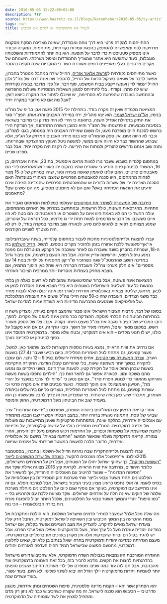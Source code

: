 ```yaml
---
date: 2016-05-05 15:22:00+03:00
description: ???
source: https://www.haaretz.co.il/blogs/karenhaber/2016-05-05/ty-article/0000017f-f8c6-ddde-abff-fce79b2e0000
tags: דעות
title: לנטרל את הדמוקרטיה או לסיים את הכיבוש
---
```


ההתייחסות למקרה פרטי היא דרך נוחה ומבודדת, שאינה מצריכה הסקת מסקנות מרחיקות לכת ומאפשרת להסתפק בהצגת עמדות נקודתיות, מתוחמות. המקרה הבודד אינו מספיק סטטיסטית כדי לדבר על תופעה. הוא נוח יותר להתמודדות והשלכותיו מוגבלות, בעוד שתופעה היא אתגר שמצריך התמודדות וטיפול מערכתי. הישנותם של מקרים פרטניים בעלי מאפיינים דומים מעוררת חשד כי המקריות אינה תקפה כהסבר. 

כאשר מתייחסים נקודתית ל[פרשת אלאור אזריה](/news/politics/2016-04-19/ty-article/0000017f-db16-df9c-a17f-ff1e1c150000), החייל שירה במחבל מנוטרל בחברון, אפשר לדבר על שגיאה בשיקול הדעת של החייל, להסביר שזו אינה דרכו של צה"ל ולכן החייל יעמוד לדין ועונשו ייקבע בבית המשפט, סוף דבר. על פניו מדובר בבעיה נקודתית שיש לה פתרון נקודתי. בלי להתייחס למגוון השאלות המוסריות שעולות מהפרשה ובהתחשב בעובדה שהפרשה לא הסתיימה, יש שיוכלו לפתור את המקרה כיוצא דופן. אבל מה אם לא מדובר במקרה יחיד? 

המציאות מלמדת שאין זה מקרה בודד. בתחילת יולי 2015 פגעה אבן בג'יפ של מח"ט בנימין, [אל"מ ישראל שומר](/news/politics/2016-04-10/ty-article/.premium/0000017f-f7b5-d044-adff-f7fd5c980000). הוא יצא מהג'יפ, ירה במיידה האבנים והרג אותו. הפצ"ר סגר את התיק בתחילת אפריל השנה, בתואנה כי הירי לא היה מדויק וכי מדובר בשגיאה בנסיבות מבצעיות. זו פרשנותו של הפצ"ר והיא כמובן השורה התחתונה, אך הצדקת הירי בחשש לסכנת חיים מופרכת מעט, ולו משום שמיידה האבנים היה במנוסה, בגבו למח"ט, וכבר לא היווה איום. אין ספק שהמח"ט יצא בנס מיידוי האבנים המדויק על הג'יפ, אלא שברגע שהחשוד כבר לא היווה איום ממשי, למעשה ניטל העוקץ מההצדקה שבהריגתו. והנה שוב אנחנו נדרשים להצדיק ולמתוח את היריעה. לו רק זה היה מקרה יחיד. אבל כבר ספרנו שניים. 

במחסום קלנדיה בשבוע שעבר נורו למוות מראם איסמעיל, בת 23, ואחיה איברהים, בן 16, המשרד לביטחון פנים הודיע כי שוטרים שהיו במקום ירו באוויר ושהאחראים לירי הם מאבטחים פרטיים. האם עלינו להאמין שאשה צעירה ונער, שהיו במרחק של כ-15 מטר לפחות מהמחסום, היוו סכנה למאבטחים הפרטיים שניצבו מאחורי בטונדות? האם הסכנה הצריכה ירי של עשרות כדורים או שהמאבטחים הפרטיים שהמדינה הציבה אינם יודעים את הוראות הפתיחה באש? ואם הם לא מיומנים מספיק, מה הם עושים שם? מתאמנים? 

[סירובה של המשטרה לשחרר את הסרטונים](/news/politics/2016-04-30/ty-article/.premium/0000017f-dbe6-db5a-a57f-dbeedb650000) שצולמו במצלמות המחסום מגביר את התהיות. מהגרסאות השונות, כולל הרשמית, ובהתחשב במרחק של האחים מהמחסום, עולה החשד כי הם לא באמת היוו איום על השוטרים או המאבטחים. הם בטח לא היו איום כששכבו על הכביש מדממים למוות תחת ירי גז מדמיע, ככל הנראה של שוטרים, שמנע מצוותים רפואיים להגיש להם סיוע. לכאורה שוב מדובר במקרה בודד, לו רק לא היה מצטרף לשניים הקודמים. 

 עברו לתצוגת גלריהפלסטיניות מחכות לעבור במחסום קלנדייה, בשנה שעברהצילום: אי־אף־פיאפשר ללכת אחורה בזמן ולהזכיר מקרים נוספים. למשל, [הדיל השלמון](/news/politics/2015-09-23/ty-article/0000017f-dbdd-d3a5-af7f-fbffa7000000) בת ה-18, שנורתה בחברון בשנה שעברה גם לאחר ששכבה על הקרקע מנוטרלת וגם ממנה נמנע טיפול רפואי, והרשימה עדיין ארוכה. אבל מה הטעם ברשימה, אם ציבור גדול במדינה חושב שהרמטכ"ל שגה כשהזכיר ש"ריקון מחסניות על ילדות בנות 14 עם מספריים" אינו חלק מערכי צה"ל? העובדה הברורה היא שחל כאן היפוך מתמיה, אם הצבא מחזיק בעמדות מוסריות יותר ממרבית הציבור האזרחי. 

המציאות אינה פשוטה, אבל ברור שהסיטואציות שמובילות לאירועים כאלה הן בלתי נמנעות כל עוד השליטה הישראלית בשטחים היא בידי הצבא ואינה מוסדרת לכאן או לכאן. מראש, שליטה צבאית באוכלוסייה אזרחית לאורך זמן אינה יכולה שלא לגבות מחיר כבד משני הצדדים. העובדה שזה כ-50 שנה חיילי צה"ל עושים את העבודה המלוכלכת של פוליטיקאים שנמנעים מהכרעות מדיניות היא תעודת עניות למדינת ישראל. 

בסופו של דבר, מרבית הציבור הישראלי אינו סבור שהמצב הקיים בעייתי, ומצדיק גישה זו במתיחות הביטחונית הבלתי פוסקת. ההצדקה כבר מזמן אינה לגופם של מקרים. להפך, רובו המכריע של הציבור מגבה את צה"ל מעצם היותו. נקודה. אבדן צלו של הספק מעורר חשש. במקום מואר יש צל, היעדרו מעיד על חושך. גיבוי גורף זה, גם אם הוא מקובל על כולנו, יש לו תנאי מקדים – הוא אינו דמוקרטי, ובטח שלא מוסרי. בדמוקרטיה המוסר אינו כפוף לביטחון או למדינה כערך. 

אם נרחיב את זווית הראייה, נמצא בעיות נוספות הקשורות למצב שתואר כאן. למשל, מעצר קטינים, גם מתחת לגיל האחריות הפלילית. ביום רביעי שעבר (27.4) בשעות הערב, [עצרה המשטרה שני קטינים](/news/local/2015-04-30/ty-article/.premium/0000017f-dbe4-d856-a37f-ffe49cbe0000), אחים ממזרח ירושלים בגיל 9 ו-12 וחצי. הם עוכבו לחקירה במשך יותר משמונה שעות, בלי שהוריהם קיבלו הודעה. החקירה התקיימה בשעות שבהן החוק אוסר על חקירת קטין. לטענת עורך דינם, משני הילדים גם נמנעו מהם משקה ומזון. לכאורה אפשר גם לתאר זאת כך: "הילדים נתפסו בשעת מעשה והורחקו מהאזור כדי למנוע הפרת סדר". גם אם נטען כי "עדיף ילד ערבי במעצר על יהודי מת", הטיעון האמוציונלי אינו הופך למוסרי. כאשר מבינים שזה אינו מקרה פרטי וכי עשרות קטינים, גם מתחת לגיל האחריות הפלילית, נעצרים כל יום בירושלים וביהודה ושומרון, מתברר שיש כאן בעיה שיטתית. מי שמצדיק את זה צריך להבין שבעשותו כן הוא מעמיד שוב את הביטחון מעל הדמוקרטיה, החוק והמוסר. 

אחרי קריאת הראיון עם המח"טים ביהודה ושומרון, שפורסם ב"ידיעות אחרונות" ערב שביעי של פסח, התמונה נעשית ברורה יותר. במצב הבלתי אפשרי שבו הצבא מתמודד עם אוכלוסייה אזרחית, בחלקה עוינת, מתפתחות פרקטיקות שאינן מתיישבות עם פעולות של מדינה דמוקרטית. המח"טים מספרים בגלוי על ענישה קולקטיבית, על מדיניות לוחצת שמיושמת על משפחות וכפרים, על החרמות רכוש ואיומים מעל דפי העיתון, אחרי צנזורה. קריאה מדוקדקת מעלה שכאשר המושג "הרתעה צבאית" מיושם על אוכלוסייה אזרחית, מדובר הלכה למעשה במשטר שרירותי של איומים וענישה. 

 עברו לתצוגת גלריההתקרית שבה נהרגה הדיל אל-השלמון בחברון, בספטמבר 2015צילום: אי־פיכשכל אלה מוכנסים להקשר, [כוונתה של שרת המשפטים לייצר "השוואת חקיקה"](/news/politi/2016-05-02/ty-article/.premium/0000017f-dc16-df9c-a17f-fe1e4a380000), כך שחוקי ישראל יחולו על השטחים, אבל רק על האזרחים הישראלים, כלומר היהודים, מרחיבה את זווית הראייה. לקראת קיץ 2016 מציגה איילת שקד את "הסיפוח המדומה" – שנועד להיטיב עם האוכלוסייה היהודית, אך להשאיר את הפלסטינים תחת משטר צבאי ולייצר שתי מערכות חוק המפרידות בין אוכלוסיות על בסיס לאומי. זה אולי נתפס כרעיון מצוין בעיני הציבור בישראל, אבל למרבה הפלא, גם זה אינו מתיישב עם דמוקרטיה, בעיקר אם נוסיף שגם כיום על הפלסטינים מוחלת מערכת שלמה של חוקים שאינה חלה על אזרחים ישראלים. שקד מציעה ללכת עם ולהרגיש בלי – "כמו סיפוח" יהודי והמשך משטר צבאי על הפלסטינים, שלכל היותר יוביל להפגנת מורת רוח בזירה הבינלאומית – הכי נוח. 

מה עולה מכל אלה? שמעבר למחיר הדמים שישראל משלמת, היא הולכת ומתקרבת אל צומת ההכרעה בין המשך הכיבוש ובין השאיפה לישראל דמוקרטית. החבל הדק עליו צועדת ישראל מאיים להיקרע. להצדיק את מצב העניינים אפשר בקלות, אם ישראל כמדינה יהודית עומדת מעל כל ערך אחר, מעל הדמוקרטיה ואפילו מעל ערכי הפרט. אבל יש להגיד בקול רם וברור שהצדקות אלה אין מקורן בערכים אוניברסליים ובדמוקרטיה. מעצם הגדרתה כמדינה יהודית ודמוקרטית בחרה ישאל בנתיב בן כלאיים, שאינו לחלוטין דמוקרטי, מהטעם הפשוט שבישראל תמיד תהיה העדפה לאזרחים יהודים. 

ההגדרה המורכבת הזו נמצאת בגבולות השדה הדמוקרטי, אלא שהכיבוש דורש מישראל בהדרגתיות לחצות את הקווים. מדכא להכיר בזה, בכל זאת האמונה בדמוקרטיה עוד מהבהבת, אבל תנו לזה עוד כמה שנים. מספרם של ילדי מערכת החינוך ששנים סופגים יותר לאומיות ויהדות מדמוקרטיה יילך ויגדל וזה יביא לשינוי פוליטי. לא היום. בעוד עשור, בעוד עשרים שנה. 

יהא הפתרון אשר יהא – הקמת מדינה פלסטינית, סיפוח השטחים ומתן אזרחות, מנגנון פדרטיבי – הכיבוש הוא סכנה לישראל. זה מה שקורה כשהכיבוש כבר לא ניזון רק מדם ומתחיל למצוץ את לשד עצמותיה של הדמוקרטיה.